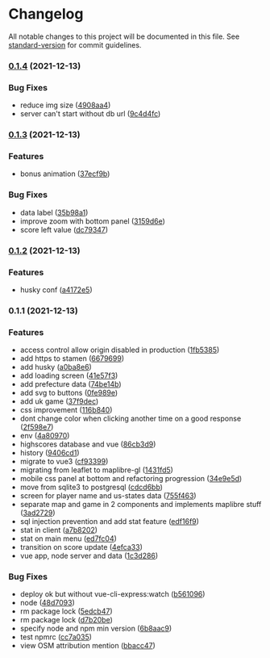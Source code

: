 # Changelog

All notable changes to this project will be documented in this file. See [standard-version](https://github.com/conventional-changelog/standard-version) for commit guidelines.

### [0.1.4](https://github.com/superrache/dept-quiz/compare/v0.1.3...v0.1.4) (2021-12-13)


### Bug Fixes

* reduce img size ([4908aa4](https://github.com/superrache/dept-quiz/commit/4908aa40303648172672d8958e232fcab4e48f98))
* server can't start without db url ([9c4d4fc](https://github.com/superrache/dept-quiz/commit/9c4d4fc3cb1493b88bed21bfe501e848a4d9aed0))

### [0.1.3](https://github.com/superrache/dept-quiz/compare/v0.1.2...v0.1.3) (2021-12-13)


### Features

* bonus animation ([37ecf9b](https://github.com/superrache/dept-quiz/commit/37ecf9b13f79ab4d00dde9d1e78ac1241f7944b2))


### Bug Fixes

* data label ([35b98a1](https://github.com/superrache/dept-quiz/commit/35b98a1c66a656376e66dfe8503626ff6e6d9a91))
* improve zoom with bottom panel ([3159d6e](https://github.com/superrache/dept-quiz/commit/3159d6ee054914a33d4450ebe3588dbf98003e97))
* score left value ([dc79347](https://github.com/superrache/dept-quiz/commit/dc793471ab50206a369215bbecd0c59190629bf9))

### [0.1.2](https://github.com/superrache/dept-quiz/compare/v0.1.1...v0.1.2) (2021-12-13)


### Features

* husky conf ([a4172e5](https://github.com/superrache/dept-quiz/commit/a4172e5d8119dbc86dd4f0d4c88a73bce60d1cf4))

### 0.1.1 (2021-12-13)


### Features

* access control allow origin disabled in production ([1fb5385](https://github.com/superrache/dept-quiz/commit/1fb5385bd31cc02756fab643a81968f7e378f382))
* add https to stamen ([6679699](https://github.com/superrache/dept-quiz/commit/66796990811d29fa66524893bed04664bbebbfcb))
* add husky ([a0ba8e6](https://github.com/superrache/dept-quiz/commit/a0ba8e6a54a36c4faa087658394ac33bcb97a954))
* add loading screen ([41e57f3](https://github.com/superrache/dept-quiz/commit/41e57f3519763956d69626424dc479c331f95fe6))
* add prefecture data ([74be14b](https://github.com/superrache/dept-quiz/commit/74be14b50179cb76a5995933fe3240f2b8fc9e43))
* add svg to buttons ([0fe989e](https://github.com/superrache/dept-quiz/commit/0fe989eaa00484f9fbdb85c69e2718950da59164))
* add uk game ([37f9dec](https://github.com/superrache/dept-quiz/commit/37f9decf238dacec402fa2928ee886bc4bb2cdd8))
* css improvement ([116b840](https://github.com/superrache/dept-quiz/commit/116b840669e07ceab50bbaac5e29890f824b9508))
* dont change color when clicking another time on a good response ([2f598e7](https://github.com/superrache/dept-quiz/commit/2f598e765ea6aadc5e1a6771818b0eb993f0edad))
* env ([4a80970](https://github.com/superrache/dept-quiz/commit/4a80970043385514c6d003aa2e13c6d8230c9a4d))
* highscores database and vue ([86cb3d9](https://github.com/superrache/dept-quiz/commit/86cb3d9abce0f6bed714af682c8fd0a6f5795b40))
* history ([9406cd1](https://github.com/superrache/dept-quiz/commit/9406cd15fad9db08417662d03016d943549192a2))
* migrate to vue3 ([cf93399](https://github.com/superrache/dept-quiz/commit/cf93399e2b44819d11dbcd727913bd77dc13c3a9))
* migrating from leaflet to maplibre-gl ([1431fd5](https://github.com/superrache/dept-quiz/commit/1431fd5ade89c49602e2e14e5eeafe5fc293c6a2))
* mobile css panel at bottom and refactoring progression ([34e9e5d](https://github.com/superrache/dept-quiz/commit/34e9e5d84ab0a8ab8ecd0c97357682f9de5c4a35))
* move from sqlite3 to postgresql ([cdcd6bb](https://github.com/superrache/dept-quiz/commit/cdcd6bbdd7154521ddd4ae581c993a90f8e059a5))
* screen for player name and us-states data ([755f463](https://github.com/superrache/dept-quiz/commit/755f463fbd01afd52c9334b608c8af7ab0d17c3c))
* separate map and game in 2 components and implements maplibre stuff ([3ad2729](https://github.com/superrache/dept-quiz/commit/3ad27291e0af83ce3a2a4c33f73779553a7dd157))
* sql injection prevention and add stat feature ([edf16f9](https://github.com/superrache/dept-quiz/commit/edf16f92d93d020777e6e7610b05bfc496d924fe))
* stat in client ([a7b8202](https://github.com/superrache/dept-quiz/commit/a7b8202acabe8bbdc0ee746a404caa7faff6293e))
* stat on main menu ([ed7fc04](https://github.com/superrache/dept-quiz/commit/ed7fc04f37c5837f58147295c15ef2a0299d30e1))
* transition on score update ([4efca33](https://github.com/superrache/dept-quiz/commit/4efca33ae1a8fb4e956ecd1f0d4dc7729f774e65))
* vue app, node server and data ([1c3d286](https://github.com/superrache/dept-quiz/commit/1c3d2869d89e46f722be382a8665d7d345106ccb))


### Bug Fixes

* deploy ok but without vue-cli-express:watch ([b561096](https://github.com/superrache/dept-quiz/commit/b56109689a2204f52da2dda211372d2f8d81b739))
* node ([48d7093](https://github.com/superrache/dept-quiz/commit/48d70938f17d20bff1e3cbe1a29a171a1e24cc49))
* rm package lock ([5edcb47](https://github.com/superrache/dept-quiz/commit/5edcb4777a837aabab576516679e4948680e4cc8))
* rm package lock ([d7b20be](https://github.com/superrache/dept-quiz/commit/d7b20be48c77f3f29f45cf4037e971e57dbbca09))
* specify node and npm min version ([6b8aac9](https://github.com/superrache/dept-quiz/commit/6b8aac918fdfb7db93ce404c49a2973f8c64ca1f))
* test npmrc ([cc7a035](https://github.com/superrache/dept-quiz/commit/cc7a035a6b4b392939cdf0f11a4aa6ac95f72b82))
* view OSM attribution mention ([bbacc47](https://github.com/superrache/dept-quiz/commit/bbacc473144e251cd8740e58daf1c6cdf46c6894))

